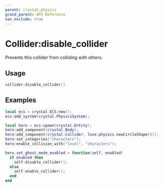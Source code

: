 ```yaml
---
parent: crystal.physics
grand_parent: API Reference
nav_exclude: true
---
```


# Collider:disable_collider

Prevents this collider from colliding with others.

## Usage

```lua
collider:disable_collider()
```

## Examples

```lua
local ecs = crystal.ECS:new();
ecs:add_system(crystal.PhysicsSystem);

local hero = ecs:spawn(crystal.Entity);
hero:add_component(crystal.Body);
hero:add_component(crystal.Collider, love.physics.newCircleShape(4));
hero:set_categories("characters");
hero:enable_collision_with("level", "characters");

hero.set_ghost_mode_enabled = function(self, enabled)
  if enabled then
    self:disable_collider();
  else
    self:enable_collider();
  end
end
```

